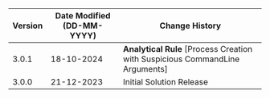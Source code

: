 | **Version**  | **Date Modified (DD-MM-YYYY)**  | **Change History**                          	|
|--------------|---------------------------------|----------------------------------------------|
| 3.0.1        | 18-10-2024                      | **Analytical Rule** [Process Creation with Suspicious CommandLine Arguments] |
| 3.0.0        | 21-12-2023                      | Initial Solution Release                    	|

